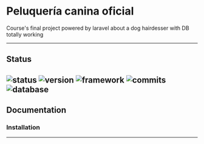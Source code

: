 # Peluquería canina oficial
Course's final project powered by laravel about a dog hairdesser with DB totally working

---
## Status
![status](https://img.shields.io/badge/status-WIP-green.svg?colorB=00C106) ![version](https://img.shields.io/badge/version-0.0.5-green.svg?colorB=00C106) ![framework](https://img.shields.io/badge/framework-laravel-blue.svg?) ![commits](https://img.shields.io/badge/commit-20-blue.svg?) ![database](https://img.shields.io/badge/DB-not%20working-red.svg?)
---

## Documentation


### Installation

---
